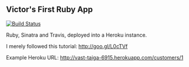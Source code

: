 ## Victor's First Ruby App

[![Build Status](https://travis-ci.org/devacto/ruby-firstapp.svg?branch=master)](https://travis-ci.org/devacto/ruby-firstapp)

Ruby, Sinatra and Travis, deployed into a Heroku instance. 

I merely followed this tutorial: http://goo.gl/L0cTVf

Example Heroku URL: http://vast-taiga-6915.herokuapp.com/customers/1